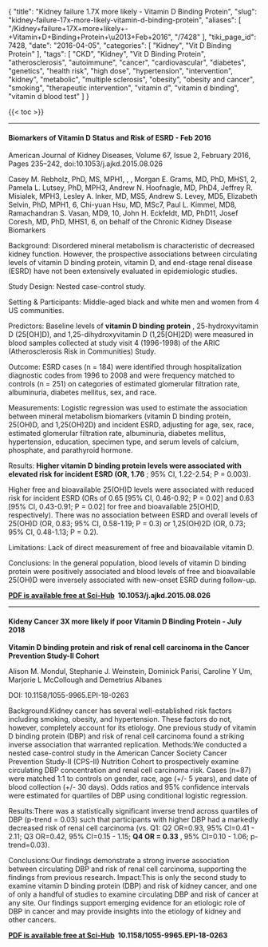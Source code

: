 {
    "title": "Kidney failure 1.7X more likely - Vitamin D Binding Protein",
    "slug": "kidney-failure-17x-more-likely-vitamin-d-binding-protein",
    "aliases": [
        "/Kidney+failure+17X+more+likely+-+Vitamin+D+Binding+Protein+\u2013+Feb+2016",
        "/7428"
    ],
    "tiki_page_id": 7428,
    "date": "2016-04-05",
    "categories": [
        "Kidney",
        "Vit D Binding Protein"
    ],
    "tags": [
        "CKD",
        "Kidney",
        "Vit D Binding Protein",
        "atherosclerosis",
        "autoimmune",
        "cancer",
        "cardiovascular",
        "diabetes",
        "genetics",
        "health risk",
        "high dose",
        "hypertension",
        "intervention",
        "kidney",
        "metabolic",
        "multiple sclerosis",
        "obesity",
        "obesity and cancer",
        "smoking",
        "therapeutic intervention",
        "vitamin d",
        "vitamin d binding",
        "vitamin d blood test"
    ]
}


{{< toc >}}

---

#### Biomarkers of Vitamin D Status and Risk of ESRD - Feb 2016

American Journal of Kidney Diseases, Volume 67, Issue 2, February 2016, Pages 235–242, doi:10.1053/j.ajkd.2015.08.026

Casey M. Rebholz, PhD, MS, MPH1, , , Morgan E. Grams, MD, PhD, MHS1, 2, Pamela L. Lutsey, PhD, MPH3, Andrew N. Hoofnagle, MD, PhD4, Jeffrey R. Misialek, MPH3, Lesley A. Inker, MD, MS5, Andrew S. Levey, MD5, Elizabeth Selvin, PhD, MPH1, 6, Chi-yuan Hsu, MD, MSc7, Paul L. Kimmel, MD8, Ramachandran S. Vasan, MD9, 10, John H. Eckfeldt, MD, PhD11, Josef Coresh, MD, PhD, MHS1, 6, on behalf of the Chronic Kidney Disease Biomarkers 

Background: Disordered mineral metabolism is characteristic of decreased kidney function. However, the prospective associations between circulating levels of vitamin D binding protein, vitamin D, and end-stage renal disease (ESRD) have not been extensively evaluated in epidemiologic studies.

Study Design: Nested case-control study.

Setting & Participants: Middle-aged black and white men and women from 4 US communities.

Predictors: Baseline levels of  **vitamin D binding protein** , 25-hydroxyvitamin D (25<span>[OH]</span>D), and 1,25-dihydroxyvitamin D (1,25<span>[OH]</span>2D) were measured in blood samples collected at study visit 4 (1996-1998) of the ARIC (Atherosclerosis Risk in Communities) Study.

Outcome: ESRD cases (n = 184) were identified through hospitalization diagnostic codes from 1996 to 2008 and were frequency matched to controls (n = 251) on categories of estimated glomerular filtration rate, albuminuria, diabetes mellitus, sex, and race.

Measurements: Logistic regression was used to estimate the association between mineral metabolism biomarkers (vitamin D binding protein, 25(OH)D, and 1,25(OH)2D) and incident ESRD, adjusting for age, sex, race, estimated glomerular filtration rate, albuminuria, diabetes mellitus, hypertension, education, specimen type, and serum levels of calcium, phosphate, and parathyroid hormone.

Results:  **Higher vitamin D binding protein levels were associated with elevated risk for incident ESRD (OR, 1.76** ; 95% CI, 1.22-2.54; P = 0.003).

Higher free and bioavailable 25(OH)D levels were associated with reduced risk for incident ESRD (ORs of 0.65 <span>[95% CI, 0.46-0.92; P = 0.02]</span> and 0.63 <span>[95% CI, 0.43-0.91; P = 0.02]</span> for free and bioavailable 25<span>[OH]</span>D, respectively). There was no association between ESRD and overall levels of 25(OH)D (OR, 0.83; 95% CI, 0.58-1.19; P = 0.3) or 1,25(OH)2D (OR, 0.73; 95% CI, 0.48-1.13; P = 0.2).

Limitations: Lack of direct measurement of free and bioavailable vitamin D.

Conclusions: In the general population, blood levels of vitamin D binding protein were positively associated and blood levels of free and bioavailable 25(OH)D were inversely associated with new-onset ESRD during follow-up.

 **[PDF is available free at Sci-Hub](/posts/off-topic-10-ways-to-find-medical-studies-on-the-web) &nbsp;10.1053/j.ajkd.2015.08.026** 

---

#### Kideny Cancer 3X more likely if poor Vitamin D Binding Protein - July 2018

 **Vitamin D binding protein and risk of renal cell carcinoma in the Cancer Prevention Study-II Cohort** 

Alison M. Mondul, Stephanie J. Weinstein, Dominick Parisi, Caroline Y Um, Marjorie L McCollough and Demetrius Albanes

DOI: 10.1158/1055-9965.EPI-18-0263

Background:Kidney cancer has several well-established risk factors including smoking, obesity, and hypertension. These factors do not, however, completely account for its etiology. One previous study of vitamin D binding protein (DBP) and risk of renal cell carcinoma found a striking inverse association that warranted replication. Methods:We conducted a nested case-control study in the American Cancer Society Cancer Prevention Study-II (CPS-II) Nutrition Cohort to prospectively examine circulating DBP concentration and renal cell carcinoma risk. Cases (n=87) were matched 1:1 to controls on gender, race, age (+/- 5 years), and date of blood collection (+/- 30 days). Odds ratios and 95% confidence intervals were estimated for quartiles of DBP using conditional logistic regression. 

Results:There was a statistically significant inverse trend across quartiles of DBP (p-trend = 0.03) such that participants with higher DBP had a markedly decreased risk of renal cell carcinoma (vs. Q1: Q2 OR=0.93, 95% CI=0.41 - 2.11; Q3 OR=0.42, 95% CI=0.15 - 1.15;  **Q4 OR = 0.33** , 95% CI=0.10 - 1.06; p-trend=0.03). 

Conclusions:Our findings demonstrate a strong inverse association between circulating DBP and risk of renal cell carcinoma, supporting the findings from previous research. Impact:This is only the second study to examine vitamin D binding protein (DBP) and risk of kidney cancer, and one of only a handful of studies to examine circulating DBP and risk of cancer at any site. Our findings support emerging evidence for an etiologic role of DBP in cancer and may provide insights into the etiology of kidney and other cancers.

 **[PDF is available free at Sci-Hub](/posts/off-topic-10-ways-to-find-medical-studies-on-the-web) &nbsp;10.1158/1055-9965.EPI-18-0263**